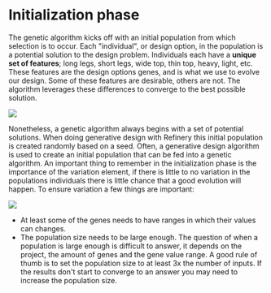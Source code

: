 # Initialization phase

The genetic algorithm kicks off with an initial population from which selection is to occur. Each "individual", or design option, in the population is a potential solution to the design problem. Individuals each have a **unique set of features**; long legs, short legs, wide top, thin top, heavy, light, etc. These features are the design options genes, and is what we use to evolve our design. Some of these features are desirable, others are not. The algorithm leverages these differences to converge to the best possible solution.

![](../../.gitbook/assets/initialization1.png)

Nonetheless, a genetic algorithm always begins with a set of potential solutions. When doing generative design with Refinery this initial population is created randomly based on a seed. Often, a generative design algorithm is used to create an initial population that can be fed into a genetic algorithm. An important thing to remember in the initialization phase is the importance of the variation element, if there is little to no variation in the populations individuals there is little chance that a good evolution will happen. To ensure variation a few things are important:

![](../../.gitbook/assets/initialization2.png)

* At least some of the genes needs to have ranges in which their values can changes.
* The population size needs to be large enough. The question of when a population is large enough is difficult to answer, it depends on the project, the amount of genes and the gene value range. A good rule of thumb is to set the population size to at least 3x the number of inputs. If the results don't start to converge to an answer you may need to increase the population size.

